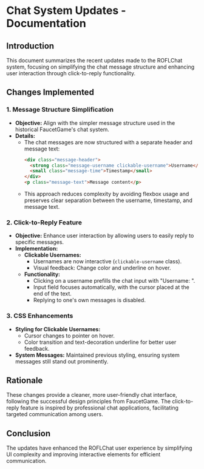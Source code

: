 # Chat System Updates - Documentation

## Introduction
This document summarizes the recent updates made to the ROFLChat system, focusing on simplifying the chat message structure and enhancing user interaction through click-to-reply functionality.

## Changes Implemented

### 1. Message Structure Simplification
- **Objective:** Align with the simpler message structure used in the historical FaucetGame's chat system.
- **Details:**
  - The chat messages are now structured with a separate header and message text:
    ```html
    <div class="message-header">
      <strong class="message-username clickable-username">Username</strong>
      <small class="message-time">Timestamp</small>
    </div>
    <p class="message-text">Message content</p>
    ```
  - This approach reduces complexity by avoiding flexbox usage and preserves clear separation between the username, timestamp, and message text.

### 2. Click-to-Reply Feature
- **Objective:** Enhance user interaction by allowing users to easily reply to specific messages.
- **Implementation:**
  - **Clickable Usernames:**
    - Usernames are now interactive (`clickable-username` class).
    - Visual feedback: Change color and underline on hover.
  - **Functionality:**
    - Clicking on a username prefills the chat input with "Username: ".
    - Input field focuses automatically, with the cursor placed at the end of the text.
    - Replying to one's own messages is disabled.

### 3. CSS Enhancements
- **Styling for Clickable Usernames:**
  - Cursor changes to pointer on hover.
  - Color transition and text-decoration underline for better user feedback.
- **System Messages:** Maintained previous styling, ensuring system messages still stand out prominently.

## Rationale
These changes provide a cleaner, more user-friendly chat interface, following the successful design principles from FaucetGame. The click-to-reply feature is inspired by professional chat applications, facilitating targeted communication among users.

## Conclusion
The updates have enhanced the ROFLChat user experience by simplifying UI complexity and improving interactive elements for efficient communication.

